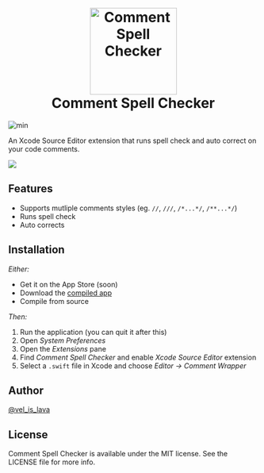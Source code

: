 
<h1 align="center">
  <br>
  <img src="https://github.com/velyan/Comment-Spell-Checker/blob/master/CheckAppIcon.png" alt="Comment Spell Checker" width="175">
  <br> Comment Spell Checker <br>
</h1>



![min](https://img.shields.io/badge/min-macOS%2010.14-lightgrey.svg)

An Xcode Source Editor extension that runs spell check and auto correct on your code comments.

![](https://github.com/velyan/Comment-Spell-Checker/blob/master/spell_checker_demo.gif)

## Features

- Supports mutliple comments styles (eg. `//`, `///`, `/*...*/`, `/**...*/`)
- Runs spell check
- Auto corrects

## Installation

*Either:*

- Get it on the App Store (soon)
- Download the [compiled app](https://github.com/velyan/Comment-Spell-Checker/releases/download/v1.0.0/Comment.Spell.Checker.app.zip)
- Compile from source

*Then:*

1. Run the application (you can quit it after this)
2. Open *System Preferences*
3. Open the *Extensions* pane
4. Find *Comment Spell Checker* and enable *Xcode Source Editor* extension
5. Select a `.swift` file in Xcode and choose *Editor -> Comment Wrapper*

## Author

[@vel_is_lava](https://twitter.com/vel_is_lava)

## License

Comment Spell Checker is available under the MIT license. See the LICENSE file for more info.
